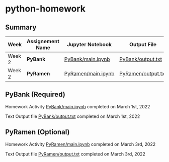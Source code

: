 # python-homework

## Summary
| Week | Assignement Name  | Jupyter Notebook   | Output File  |  Date Completed |
|---|---|---|---|---|
| Week 2  | **PyBank**   | [PyBank/main.ipynb](PyBank/main.ipynb)  | [PyBank/output.txt](PyBank/output.txt)  | March 1st, 2022
| Week 2  | **PyRamen**   | [PyRamen/main.ipynb](PyRamen/main.ipynb) | [PyRamen/output.txt](PyRamen/output.txt) | March 3rd, 2022


## PyBank (Required)
Homework Activity [PyBank/main.ipynb](PyBank/main.ipynb) completed on March 1st, 2022

Text Output file [PyBank/output.txt](PyBank/output.txt) completed on March 1st, 2022

## PyRamen (Optional)
Homework Activity [PyRamen/main.ipynb](PyRamen/main.ipynb) completed on March 3rd, 2022

Text Output file [PyRamen/output.txt](PyRamen/output.txt) completed on March 3rd, 2022
